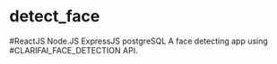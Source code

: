 # detect_face
#ReactJS Node.JS ExpressJS postgreSQL
A face detecting app using #CLARIFAI_FACE_DETECTION API.

